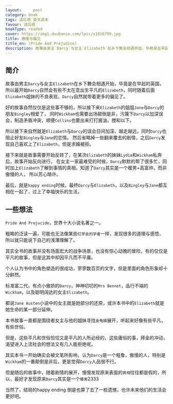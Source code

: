 ```yaml
---
layout:     post
category: book
tags: 读后感 英文读本
favour: 读后感
bookType: readed
cover: https://img1.doubanio.com/lpic/s1816799.jpg
title: 傲慢与偏见
title_en: (Pride And Prejudice)
description: 故事由男主`Darcy`与女主`Elizabeth`在乡下舞会相遇开始，毕竟是在早起的英国，所以最开始`Darcy`自然会有些不太在意出生平凡的`Elizabeth`，同时随着后面`Elizabeth`姐妹的不良表现，`Darcy`自然就带着更多的偏见了。
---
```


## 简介
故事由男主`Darcy`与女主`Elizabeth`在乡下舞会相遇开始，毕竟是在早起的英国，所以最开始`Darcy`自然会有些不太在意出生平凡的`Elizabeth`，同时随着后面`Elizabeth`姐妹的不良表现，`Darcy`自然就带着更多的偏见了。

好的故事自然仅仅是这些事不够的，所以接下来`Elizabeth`的姐姐`Jane`与`Darcy`的朋友`Bingley`相爱了，
同时`Wickham`也需要出场颠倒是非，污蔑下`Darcy`以加深误会，制造矛盾冲突，顺便`Collins`也要出来打打酱油，搅和以下。

所以接下来自然就是`Elizabeth`与`Darcy`的误会日间加深，越走越远，同时`Darcy`也阻止好友`Bingley`与`Jane`的恋情。
然后省略掉一些翻来覆去的剧情，之后`Darcy`发现自己喜欢上了`Elizabeth`，但是求婚被拒。

接下来就是故事需要开始反转了，在某次`Elizabeth`的妹妹`Lydia`和`Wickham`私奔后，故事开始反向进行，
在女主一家最难受的时候，`Darcy`默默的帮了很多忙，同时加上`Elizabeth`了解到事情的真相，知道了`Darcy`其实是一个暖男+高富帅，而非傲慢的人，
所以芳心暗许。

最后，就是`happy ending`时候，最终`Darcy`与`Elizabeth`，以及`Bingley`与`Jane`都互相在一起了，过上了幸福快乐的生活。

## 一些想法
`Pride And Prejucide`，世界十大小说名著之一。

粗略的泛读一遍，可能也无法像某些`红学会的学者`一样，发现很多的道理与感悟，所以就只能说下自己的浅薄理解了。

其实全书的故事并没有场面宏大的战争场景，也没有惊心动魄的冒险，有的仅仅是平凡的故事，但是这其中却因平凡而不平庸。

个人认为书中的角色塑造的很成功，寥寥数百页的文字，但是里面的角色形象却十分鲜然。

标准富二代，有点小傲娇的`Darcy`，神神叨叨的`Mrs Bennet`，品行不端的`Wickham`，以及聪明阔达的女主`Elizabeth`。

都说`Jane Austen`小说中的女主就是她部分的还原，或许本书中的`Elizabeth`就是她生命的某一部分延伸。

本书故事一直都是围绕者女主与他的姐妹寻找`金龟婿`展开，听起来好像有些平凡，有些世俗。

但是，这些平凡和世俗恰恰又是平凡的人所必经的，这些庸俗的事，拜金的冲动，渴望进入上流社会的想法又有几人能拒绝呢。

其实本书一开始确实会被文笔所影响，认为`Darcy`是一个粗鲁，傲慢的人，特别是`Wickham`的一番颠倒是非后，更是觉得`Darcy`人品很不行。

但是随后的故事中，随着剧情的展开，慢慢发现原来表面的`真相`往往都是假的，所以，最好才发现原来`Darcy`其实是一个`暖男`2333

当然了，结局的happy ending 倒是也算了去了一桩遗憾，也许未来他们的生活会更好吧。